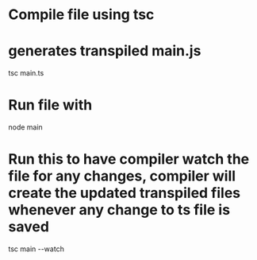 # Compile file using tsc
# generates transpiled main.js
tsc main.ts

# Run file with
node main

# Run this to have compiler watch the file for any changes, compiler will create the updated transpiled files whenever any change to ts file is saved
tsc main --watch